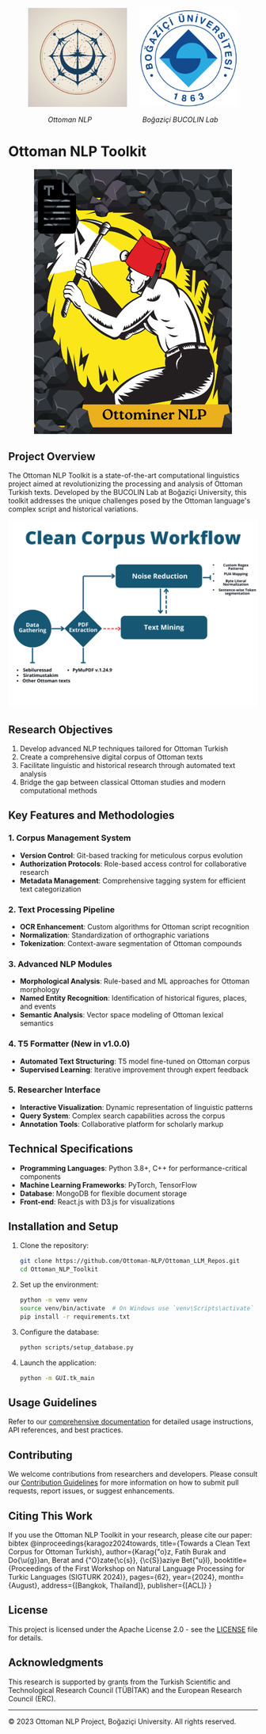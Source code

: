 <p align="center">
  <img src="items/readme_logo.png" alt="Ottoman NLP Toolkit Logo" width="200" style="margin-right: 20px;"/>
  <img src="items/boun.png" alt="Boğaziçi University Logo" width="200"/>
</p>
<p align="center">
  <em>Ottoman NLP</em>
  &nbsp;&nbsp;&nbsp;&nbsp;&nbsp;&nbsp;&nbsp;&nbsp;&nbsp;&nbsp;&nbsp;&nbsp;&nbsp;&nbsp;&nbsp;&nbsp;&nbsp;&nbsp;&nbsp;&nbsp;&nbsp;&nbsp;&nbsp;&nbsp;
  <em>Boğaziçi BUCOLIN Lab</em>
</p>

# Ottoman NLP Toolkit

<p align="center">
  <img src="items/ottominer_icon.png" alt="Ottominer Welcome Poster" width="400"/>
</p>

## Project Overview

The Ottoman NLP Toolkit is a state-of-the-art computational linguistics project aimed at revolutionizing the processing and analysis of Ottoman Turkish texts. Developed by the BUCOLIN Lab at Boğaziçi University, this toolkit addresses the unique challenges posed by the Ottoman language's complex script and historical variations.

![Workflow Diagram](items/workflow.png)

## Research Objectives

1. Develop advanced NLP techniques tailored for Ottoman Turkish
2. Create a comprehensive digital corpus of Ottoman texts
3. Facilitate linguistic and historical research through automated text analysis
4. Bridge the gap between classical Ottoman studies and modern computational methods

## Key Features and Methodologies

### 1. Corpus Management System
- **Version Control**: Git-based tracking for meticulous corpus evolution
- **Authorization Protocols**: Role-based access control for collaborative research
- **Metadata Management**: Comprehensive tagging system for efficient text categorization

### 2. Text Processing Pipeline
- **OCR Enhancement**: Custom algorithms for Ottoman script recognition
- **Normalization**: Standardization of orthographic variations
- **Tokenization**: Context-aware segmentation of Ottoman compounds

### 3. Advanced NLP Modules
- **Morphological Analysis**: Rule-based and ML approaches for Ottoman morphology
- **Named Entity Recognition**: Identification of historical figures, places, and events
- **Semantic Analysis**: Vector space modeling of Ottoman lexical semantics

### 4. T5 Formatter (New in v1.0.0)
- **Automated Text Structuring**: T5 model fine-tuned on Ottoman corpus
- **Supervised Learning**: Iterative improvement through expert feedback

### 5. Researcher Interface
- **Interactive Visualization**: Dynamic representation of linguistic patterns
- **Query System**: Complex search capabilities across the corpus
- **Annotation Tools**: Collaborative platform for scholarly markup

## Technical Specifications

- **Programming Languages**: Python 3.8+, C++ for performance-critical components
- **Machine Learning Frameworks**: PyTorch, TensorFlow
- **Database**: MongoDB for flexible document storage
- **Front-end**: React.js with D3.js for visualizations

## Installation and Setup

1. Clone the repository:
   ```bash
   git clone https://github.com/Ottoman-NLP/Ottoman_LLM_Repos.git
   cd Ottoman_NLP_Toolkit
   ```

2. Set up the environment:
   ```bash
   python -m venv venv
   source venv/bin/activate  # On Windows use `venv\Scripts\activate`
   pip install -r requirements.txt
   ```

3. Configure the database:
   ```bash
   python scripts/setup_database.py
   ```

4. Launch the application:
   ```bash
   python -m GUI.tk_main
   ```

## Usage Guidelines

Refer to our [comprehensive documentation](https://ottoman-nlp.readthedocs.io) for detailed usage instructions, API references, and best practices.

## Contributing

We welcome contributions from researchers and developers. Please consult our [Contribution Guidelines](CONTRIBUTING.md) for more information on how to submit pull requests, report issues, or suggest enhancements.

## Citing This Work

If you use the Ottoman NLP Toolkit in your research, please cite our paper:
bibtex
@inproceedings{karagoz2024towards,
title={Towards a Clean Text Corpus for Ottoman Turkish},
author={Karag{\"o}z, Fatih Burak and Do{\u{g}}an, Berat and {\"O}zate{\c{s}}, {\c{S}}aziye Bet{\"u}l},
booktitle={Proceedings of the First Workshop on Natural Language Processing for Turkic Languages (SIGTURK 2024)},
pages={62},
year={2024},
month={August},
address={[Bangkok, Thailand]},
publisher={[ACL]}
}
## License

This project is licensed under the Apache License 2.0 - see the [LICENSE](LICENSE) file for details.

## Acknowledgments

This research is supported by grants from the Turkish Scientific and Technological Research Council (TÜBİTAK) and the European Research Council (ERC).

---

© 2023 Ottoman NLP Project, Boğaziçi University. All rights reserved.